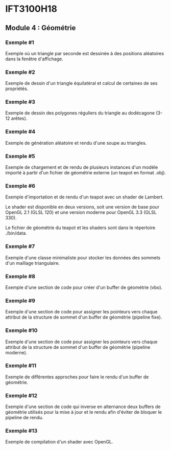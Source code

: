 # IFT3100H18

## Module 4 : Géométrie

### Exemple #1

Exemple où un triangle par seconde est dessinée à des positions aléatoires dans la fenêtre d'affichage.

### Exemple #2

Exemple de dessin d'un triangle équilatéral et calcul de certaines de ses propriétés.

### Exemple #3

Exemple de dessin des polygones réguliers du triangle au dodécagone (3-12 arêtes).

### Exemple #4

Exemple de génération aléatoire et rendu d'une soupe au triangles.

### Exemple #5

Exemple de chargement et de rendu de plusieurs instances d'un modèle importé à partir d'un fichier de géométrie externe (un teapot en format .obj).

### Exemple #6

Exemple d'importation et de rendu d'un teapot avec un shader de Lambert.

Le shader est disponible en deux versions, soit une version de base pour OpenGL 2.1 (GLSL 120) et une version moderne pour OpenGL 3.3 (GLSL 330).

Le fichier de géométrie du teapot et les shaders sont dans le répertoire ./bin/data.

### Exemple #7

Exemple d'une classe minimaliste pour stocker les données des sommets d'un maillage triangulaire.

### Exemple #8

Exemple d'une section de code pour créer d'un buffer de géométrie (vbo).

### Exemple #9

Exemple d'une section de code pour assigner les pointeurs vers chaque attribut de la structure de sommet d'un buffer de géométrie (pipeline fixe).

### Exemple #10

Exemple d'une section de code pour assigner les pointeurs vers chaque attribut de la structure de sommet d'un buffer de géométrie (pipeline moderne).

### Exemple #11

Exemple de différentes approches pour faire le rendu d'un buffer de géométrie.

### Exemple #12

Exemple d'une section de code qui inverse en alternance deux buffers de géométrie utilisés pour la mise à jour et le rendu afin d'éviter de bloquer le pipeline de rendu.

### Exemple #13

Exemple de compilation d'un shader avec OpenGL.
